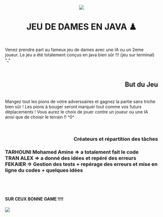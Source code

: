 <p align="center">
    <img src="https://www.logicieleducatif.fr/images/plus/jeu-dames-fb.jpg">
</p>
<p>
    <h1 align="center">JEU DE DAMES EN JAVA ♟</h1><br>
</p>
<p>
    Venez prendre part au fameux jeu de dames avec une IA ou un 2eme joueur. Le jeu a été totalement conçus en java bien sûr !!! (jeu sur terminal) ^_^
</p><br>

<p>
    <h2 align="right">But du Jeu</h2><br>
    Mangez tout les pions de votre adverssaires et gagnez la partie sans triche bien sûr ! Les pions à bouger seront marquer tout comme vos futurs déplacements ! Vous aurez le choix de jouer contre un joueur ou une IA ainsi que de choisir le terrain !! ^0^
</p><br>
<p>
    <h3 align="right">Créateurs et répartition des tâches<h3>
    TARHOUNI Mohamed Amine => a totalement fait le code<br>
    TRAN ALEX => a donné des idées et repéré des erreurs<br>
    FEKAIER => Gestion des tests + repérage des erreurs et mise en ligne du codes + quelques idées
</p><br><br>

<h4 align="left">SUR CEUX BONNE GAME !!!!<h4>

<img src="https://media.giphy.com/media/UWKQyy8SFjx3IdPdIg/giphy.gif">